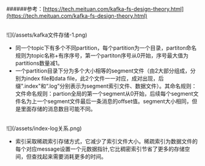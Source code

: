 ######参考：[https://tech.meituan.com/kafka-fs-design-theory.html](https://tech.meituan.com/kafka-fs-design-theory.html)

<br>
![](/assets/kafka文件存储-1.png)

* 同一个topic下有多个不同partition，每个partition为一个目录，partiton命名规则为topic名称+有序序号，第一个partiton序号从0开始，序号最大值为partitions数量减1。
* 一个partition目录下分为多个大小相等的segment文件（由2大部分组成，分别为index file和data file，此2个文件一一对应，成对出现，后缀".index"和“.log”分别表示为segment索引文件、数据文件）。其命名规则：文件命名规则：partion全局的第一个segment从0开始，后续每个segment文件名为上一个segment文件最后一条消息的offset值。segment大小相同，但是里面存储的消息数目可能不同。  

<br>
![](/assets/index-log关系.png)  

* 索引采取稀疏索引存储方式，它减少了索引文件大小。稀疏索引为数据文件的每个对应message设置一个元数据指针,它比稠密索引节省了更多的存储空间，但查找起来需要消耗更多的时间。